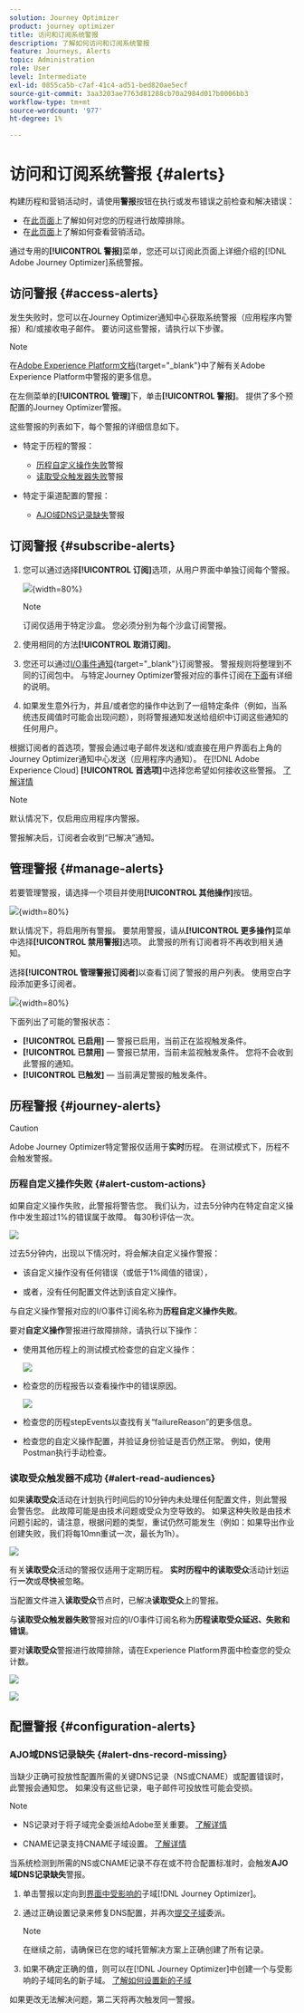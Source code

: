 ```yaml
---
solution: Journey Optimizer
product: journey optimizer
title: 访问和订阅系统警报
description: 了解如何访问和订阅系统警报
feature: Journeys, Alerts
topic: Administration
role: User
level: Intermediate
exl-id: 0855ca5b-c7af-41c4-ad51-bed820ae5ecf
source-git-commit: 3aa3203ae7763d81288cb70a2984d017b0006bb3
workflow-type: tm+mt
source-wordcount: '977'
ht-degree: 1%

---
```


# 访问和订阅系统警报 {#alerts}

构建历程和营销活动时，请使用&#x200B;**警报**&#x200B;按钮在执行或发布错误之前检查和解决错误：

* 在[此页面](../building-journeys/troubleshooting.md)上了解如何对您的历程进行故障排除。
* 在[此页面](../campaigns/review-activate-campaign.md)上了解如何查看营销活动。

通过专用的&#x200B;**[!UICONTROL 警报]**&#x200B;菜单，您还可以订阅此页面上详细介绍的[!DNL Adobe Journey Optimizer]系统警报。

## 访问警报 {#access-alerts}

发生失败时，您可以在Journey Optimizer通知中心获取系统警报（应用程序内警报）和/或接收电子邮件。 要访问这些警报，请执行以下步骤。

<!--These messages can repeat over a pre-defined time interval until the alert has been resolved.-->

>[!NOTE]
>
>在[Adobe Experience Platform文档](https://experienceleague.adobe.com/docs/experience-platform/observability/alerts/overview.html?lang=zh-Hans){target="_blank"}中了解有关Adobe Experience Platform中警报的更多信息。

在左侧菜单的&#x200B;**[!UICONTROL 管理]**&#x200B;下，单击&#x200B;**[!UICONTROL 警报]**。 提供了多个预配置的Journey Optimizer警报。

这些警报的列表如下，每个警报的详细信息如下。

* 特定于历程的警报：

   * [历程自定义操作失败](#alert-custom-actions)警报
   * [读取受众触发器失败](#alert-read-audiences)警报

* 特定于渠道配置的警报：

   * [AJO域DNS记录缺失](#alert-dns-record-missing)警报
  <!--* the [AJO channel configuration failure](#alert-channel-config-failure) alert
   * the [AJO domain certificates renewal unsuccessful](#alert-certificates-renewal) alert-->

## 订阅警报 {#subscribe-alerts}

1. 您可以通过选择&#x200B;**[!UICONTROL 订阅]**&#x200B;选项，从用户界面中单独订阅每个警报。

   ![](assets/alert-subscribe.png){width=80%}

   >[!NOTE]
   >
   >订阅仅适用于特定沙盒。 您必须分别为每个沙盒订阅警报。

1. 使用相同的方法&#x200B;**[!UICONTROL 取消订阅]**。

1. 您还可以通过[I/O事件通知](https://experienceleague.adobe.com/docs/experience-platform/observability/alerts/subscribe.html){target="_blank"}订阅警报。 警报规则将整理到不同的订阅包中。 与特定Journey Optimizer警报对应的事件订阅在[下面](#journey-alerts)有详细的说明。

1. 如果发生意外行为，并且/或者您的操作中达到了一组特定条件（例如，当系统违反阈值时可能会出现问题），则将警报通知发送给组织中订阅这些通知的任何用户。

根据订阅者的首选项，警报会通过电子邮件发送和/或直接在用户界面右上角的Journey Optimizer通知中心发送（应用程序内通知）。 在[!DNL Adobe Experience Cloud] **[!UICONTROL 首选项]**&#x200B;中选择您希望如何接收这些警报。 [了解详情](../start/user-interface.md#in-product-alerts)

>[!NOTE]
>
>默认情况下，仅启用应用程序内警报。

<!--To enable email alerting, refer to [Adobe Experience Platform documentation](https://experienceleague.adobe.com/docs/experience-platform/observability/alerts/ui.html#enable-email-alerts){target="_blank"}.-->

警报解决后，订阅者会收到“已解决”通知。

## 管理警报 {#manage-alerts}

若要管理警报，请选择一个项目并使用&#x200B;**[!UICONTROL 其他操作]**&#x200B;按钮。

![](assets/alert-more-actions.png){width=80%}

默认情况下，将启用所有警报。 要禁用警报，请从&#x200B;**[!UICONTROL 更多操作]**&#x200B;菜单中选择&#x200B;**[!UICONTROL 禁用警报]**&#x200B;选项。 此警报的所有订阅者将不再收到相关通知。

选择&#x200B;**[!UICONTROL 管理警报订阅者]**&#x200B;以查看订阅了警报的用户列表。 使用空白字段添加更多订阅者。

![](assets/alert-subscribers.png){width=80%}

下面列出了可能的警报状态：

* **[!UICONTROL 已启用]** — 警报已启用，当前正在监视触发条件。
* **[!UICONTROL 已禁用]** — 警报已禁用，当前未监视触发条件。 您将不会收到此警报的通知。
* **[!UICONTROL 已触发]** — 当前满足警报的触发条件。

## 历程警报 {#journey-alerts}

>[!CAUTION]
>
>Adobe Journey Optimizer特定警报仅适用于&#x200B;**实时**&#x200B;历程。 在测试模式下，历程不会触发警报。

### 历程自定义操作失败 {#alert-custom-actions}

如果自定义操作失败，此警报将警告您。 我们认为，过去5分钟内在特定自定义操作中发生超过1%的错误属于故障。 每30秒评估一次。

![](assets/alerts-custom-action.png)

过去5分钟内，出现以下情况时，将会解决自定义操作警报：

* 该自定义操作没有任何错误（或低于1%阈值的错误），

* 或者，没有任何配置文件达到该自定义操作。

与自定义操作警报对应的I/O事件订阅名称为&#x200B;**历程自定义操作失败**。

要对&#x200B;**自定义操作**&#x200B;警报进行故障排除，请执行以下操作：

* 使用其他历程上的测试模式检查您的自定义操作：

  ![](assets/alert-troubleshooting-2.png)

* 检查您的历程报告以查看操作中的错误原因。

  ![](assets/alert-troubleshooting-3.png)

* 检查您的历程stepEvents以查找有关“failureReason”的更多信息。

* 检查您的自定义操作配置，并验证身份验证是否仍然正常。 例如，使用Postman执行手动检查。

### 读取受众触发器不成功 {#alert-read-audiences}

如果&#x200B;**读取受众**&#x200B;活动在计划执行时间后的10分钟内未处理任何配置文件，则此警报会警告您。 此故障可能是由技术问题或受众为空导致的。 如果这种失败是由技术问题引起的，请注意，根据问题的类型，重试仍然可能发生（例如：如果导出作业创建失败，我们将每10mn重试一次，最长为1h）。

![](assets/alerts1.png)

有关&#x200B;**读取受众**&#x200B;活动的警报仅适用于定期历程。 **实时历程中的读取受众**&#x200B;活动计划运行&#x200B;**一次**&#x200B;或&#x200B;**尽快**&#x200B;被忽略。

当配置文件进入&#x200B;**读取受众**&#x200B;节点时，已解决&#x200B;**读取受众**&#x200B;上的警报。

与&#x200B;**读取受众触发器失败**&#x200B;警报对应的I/O事件订阅名称为&#x200B;**历程读取受众延迟、失败和错误**。

要对&#x200B;**读取受众**&#x200B;警报进行故障排除，请在Experience Platform界面中检查您的受众计数。

![](assets/alert-troubleshooting-0.png)

![](assets/alert-troubleshooting-1.png)

## 配置警报 {#configuration-alerts}

### AJO域DNS记录缺失 {#alert-dns-record-missing}

当缺少正确可投放性配置所需的关键DNS记录（NS或CNAME）或配置错误时，此警报会通知您。 如果没有这些记录，电子邮件可投放性可能会受损。

>[!NOTE]
>
>* NS记录对于将子域完全委派给Adobe至关重要。 [了解详情](../configuration/about-subdomain-delegation.md#full-subdomain-delegation)
>
>* CNAME记录支持CNAME子域设置。 [了解详情](../configuration/about-subdomain-delegation.md#cname-subdomain-setup)

当系统检测到所需的NS或CNAME记录不存在或不符合配置标准时，会触发&#x200B;**AJO域DNS记录缺失**&#x200B;警报。

1. 单击警报以定向到[界面中受影响的](../configuration/delegate-subdomain.md)子域[!DNL Journey Optimizer]。

   <!--For guidance on editing delegated subdomains, see [this section](../configuration/delegate-subdomain.md).-->

1. 通过正确设置记录来修复DNS配置，并再次[提交子域](../configuration/delegate-subdomain.md#submit-subdomain)委派。

   >[!NOTE]
   >
   >在继续之前，请确保已在您的域托管解决方案上正确创建了所有记录。

1. 如果不确定正确的值，则可以在[!DNL Journey Optimizer]中创建一个与受影响的子域同名的新子域。 [了解如何设置新的子域](../configuration/delegate-subdomain.md#set-up-subdomain)

如果更改无法解决问题，第二天将再次触发同一警报。

<!--The I/O event subscription name corresponding to this alert is xx. > Do we need to mention this?

### AJO channel configuration failure {#alert-channel-config-failure}

>[!IMPORTANT]
>
>This alert applies only to **email** channel configurations using the [custom subdomain](../configuration/delegate-custom-subdomain.md) delegation type. ///Other channel types (such as SMS, push, or in-app) are not covered by this alert.///

This alert is triggered in case the system audit detects email channel configuration issues. These issues may include misconfigured channel settings, invalid DNS configuration, suppression list issue, IP inconsistency, or any other errors that can impact email delivery.

If you receive such an alert, the resolution steps are listed below:

1. Click the alert to be directed to the impacted [email channel configuration](../email/get-started-email-config.md) in the [!DNL Journey Optimizer] interface.

   For guidance on editing channel configurations, see [this section](../configuration/channel-surfaces.md#edit-channel-surface).

1. Review the configuration details and error messages provided. Common failure reasons include:

   * SPF validation failed
   * DKIM validation failed
   * MX record validation failed
   * Invalid DNS records

   >[!NOTE]
   >
   >The possible configuration failure reasons are listed in [this section](../configuration/channel-surfaces.md).

1. Resolve the issue:

   * Update the channel configuration as needed.
   * You may need to fix specific DNS issues mentioned in the alert.

   >[!NOTE]
   >
   >As a single domain can be associated with multiple channel configurations, resolving DNS issues for one channel configuration may automatically fix related issues across several configurations.

If the change does not resolve the issue, the same alert will be triggered again the next day.

When resolving email configuration issues, keep in mind the best practices listed below:

* Act promptly - Address configuration failures as soon as they are detected to avoid disruptions in email delivery.
* Check all configurations - If the alert indicates multiple impacted email configurations, review and fix each of them.

### AJO domain certificates renewal unsuccessful {#alert-certificates-renewal}

This alert warns you if a domain certificate (CDN, tracking URL) renewal failed for a specific Journey Optimizer subdomain.-->





